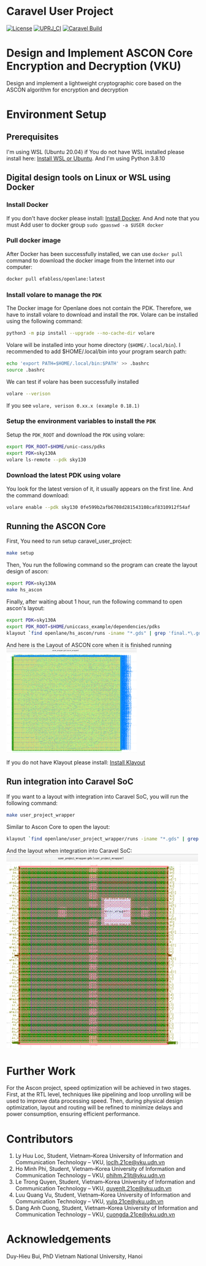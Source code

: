 # Caravel User Project 

[![License](https://img.shields.io/badge/License-Apache%202.0-blue.svg)](https://opensource.org/licenses/Apache-2.0) [![UPRJ_CI](https://github.com/efabless/caravel_project_example/actions/workflows/user_project_ci.yml/badge.svg)](https://github.com/efabless/caravel_project_example/actions/workflows/user_project_ci.yml) [![Caravel Build](https://github.com/efabless/caravel_project_example/actions/workflows/caravel_build.yml/badge.svg)](https://github.com/efabless/caravel_project_example/actions/workflows/caravel_build.yml)

# Design and Implement ASCON Core Encryption and Decryption (VKU)
Design and implement a lightweight cryptographic core based on the ASCON algorithm for encryption and decryption

# Environment Setup
## Prerequisites
I'm using WSL (Ubuntu 20.04) if You do not have WSL installed please install here: [Install WSL or Ubuntu](https://documentation.ubuntu.com/wsl/en/latest/guides/install-ubuntu-wsl2/). 
 And I'm using Python 3.8.10
## Digital design tools on Linux or WSL using Docker
### Install Docker
If you don't have docker please install: [Install Docker](https://docs.docker.com/engine/install/ubuntu/). And And note that you must Add user to docker group `sudo gpasswd -a $USER docker`
### Pull docker image
After Docker has been successfully installed, we can use `docker pull` command to download the docker image from the Internet into our computer:
```sh
docker pull efabless/openlane:latest
```
### Install volare to manage the `PDK`
The Docker image for Openlane does not contain the PDK. Therefore, we have to install volare to download and install the `PDK`. Volare can be installed using the following command:
```sh
python3 -m pip install --upgrade --no-cache-dir volare
```
Volare will be installed into your home directory (`$HOME/.local/bin`). I recommended to add $HOME/.local/bin into your program search path:
```sh
echo 'export PATH=$HOME/.local/bin:$PATH' >> .bashrc
source .bashrc
```
We can test if volare has been successfully installed
```sh
volare --verison
```
If you see `volare, verison 0.xx.x (example 0.18.1)`
### Setup the environment variables to install the `PDK`
Setup the `PDK_ROOT` and download the `PDK` using volare:
```sh
export PDK_ROOT=$HOME/unic-cass/pdks
export PDK=sky130A
volare ls-remote --pdk sky130
```
### Download the latest PDK using volare
You look for the latest version of it, it usually appears on the first line. And the command download:
```sh
volare enable --pdk sky130 0fe599b2afb6708d281543108caf8310912f54af
```
## Running the ASCON Core
First, You need to run setup caravel_user_project:
```sh
make setup
```
Then, You run the following command so the program can create the layout design of ascon:
```sh
export PDK=sky130A
make hs_ascon
```
Finally, after waiting about 1 hour, run the following command to open ascon's layout:
```sh
export PDK=sky130A
export PDK_ROOT=$HOME/uniccass_example/dependencies/pdks
klayout `find openlane/hs_ascon/runs -iname "*.gds" | grep 'final.*\.gds' | head -n 1`
```
And here is the Layout of ASCON core when it is finished running
<img width="340" alt="Ascon_core" src="image/ascon_core.png">

If you do not have Klayout please install: [Install Klayout](https://gist.github.com/flaport/ad2bf1cab692bdd12484d64065ca0b5c)

## Run integration into Caravel SoC
If you want to a layout with integration into Caravel SoC, you will run the following command: 
```sh
make user_project_wrapper
```
Similar to Ascon Core to open the layout:
```sh
klayout `find openlane/user_project_wrapper/runs -iname "*.gds" | grep 'final.*\.gds' | head -n 1`
```
And the layout when integration into Caravel SoC:
<img width="500" alt="Resistor" src="image/wrapper.png">

# Further Work
For the Ascon project, speed optimization will be achieved in two stages. First, at the RTL level, techniques like pipelining and loop unrolling will be used to improve data processing speed. Then, during physical design optimization, layout and routing will be refined to minimize delays and power consumption, ensuring efficient performance.
# Contributors
1) Ly Huu Loc, Student,  Vietnam–Korea University of Information and Communication Technology – VKU, loclh.21ce@vku.udn.vn
2) Ho Minh Phi, Student, Vietnam–Korea University of Information and Communication Technology – VKU, phihm.21it@vku.udn.vn
3) Le Trong Quyen, Student, Vietnam–Korea University of Information and Communication Technology – VKU, quyenlt.21ce@vku.udn.vn
4) Luu Quang Vu, Student, Vietnam–Korea University of Information and Communication Technology – VKU, vulq.21ce@vku.udn.vn
5) Dang Anh Cuong, Student, Vietnam–Korea University of Information and Communication Technology – VKU, cuongda.21ce@vku.udn.vn
# Acknowledgements
Duy-Hieu Bui, PhD Vietnam National University, Hanoi


